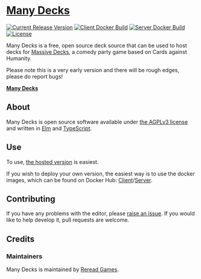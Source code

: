 # [Many Decks][hosted]

[![Current Release Version](https://img.shields.io/github/v/tag/Lattyware/manydecks?label=release&sort=semver)](https://github.com/Lattyware/manydecks/releases)
[![Client Docker Build](https://img.shields.io/docker/cloud/build/massivedecks/manydecks-client?label=client%20docker%20build)][docker-client]
[![Server Docker Build](https://img.shields.io/docker/cloud/build/massivedecks/manydecks-server?label=server%20docker%20build)][docker-server]
[![License](https://img.shields.io/github/license/Lattyware/manydecks)](LICENSE)

Many Decks is a free, open source deck source that can be used to host decks for [Massive Decks][md], a comedy party game based on 
Cards against Humanity.

Please note this is a very early version and there will be rough edges, please do report bugs!

**[Many Decks][hosted]**

[hosted]: https://decks.rereadgames.com
[md]: https://github.com/Lattyware/massivedecks

## About

Many Decks is open source software available under [the AGPLv3 license](LICENSE) and written in [Elm][elm] and 
[TypeScript][typescript].

[elm]: https://elm-lang.org/
[typescript]: https://www.typescriptlang.org/

## Use

To use, [the hosted version][hosted] is easiest.

If you wish to deploy your own version, the easiest way is to use the docker images, which can be found on Docker Hub:
[Client][docker-client]/[Server][docker-server].

[docker-client]: https://hub.docker.com/r/massivedecks/manydecks-client
[docker-server]: https://hub.docker.com/r/massivedecks/manydecks-server

## Contributing

If you have any problems with the editor, please [raise an issue][issue]. If you would like to help develop it, pull
requests are welcome.

[issue]: https://github.com/Lattyware/massivedecks/issues/new

## Credits

### Maintainers

Many Decks is maintained by [Reread Games][reread].

[reread]: https://www.rereadgames.com/
